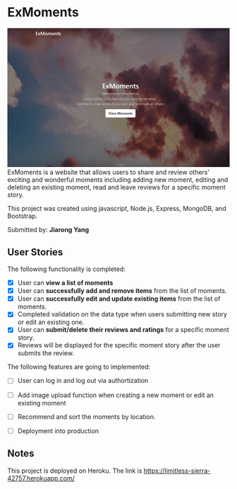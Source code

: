 # ExMoments
<img src='HomePage.png' title='HomePage' width='' alt='HomePage' />
 ExMoments is a website that allows users to share and review others' exciting and wonderful moments including adding new moment, editing and deleting an existing moment, 
 read and leave reviews for a specific moment story.

This project was created using javascript, Node.js, Express, MongoDB, and Bootstrap.

Submitted by: **Jiarong Yang**

## User Stories

The following functionality is completed:

* [x] User can **view a list of moments**
* [x] User can **successfully add and remove items** from the list of moments.
* [x] User can **successfully edit and update existing items** from the list of moments.
* [x] Completed validation on the data type when users submitting new story or edit an existing one.
* [x] User can **submit/delete their reviews and ratings** for a specific moment story.
* [x] Reviews will be displayed for the specific moment story after the user submits the review.

The following features are going to implemented:

* [ ] User can log in and log out via authortization
* [ ] Add image upload function when creating a new moment or edit an existing moment
* [ ] Recommend and sort the moments by location.
* [ ] Deployment into production


## Notes
This project is deployed on Heroku.
The link is https://limitless-sierra-42757.herokuapp.com/
